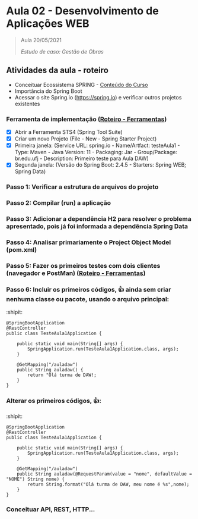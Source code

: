 # Aula 02 - Desenvolvimento de Aplicações WEB

> Aula 20/05/2021
> 
>  *Estudo de caso: Gestão de Obras*

## Atividades da aula - roteiro

- Conceituar Ecossistema SPRING - [Conteúdo do Curso](https://github.com/marcoswagner-commits/gestao_obras_aula_daw/tree/documentos/documentos/Conteúdo_Aula_DSW_Módulo_I.pdf)
- Importância do Spring Boot 
- Acessar o site Spring.io (https://spring.io) e verificar outros projetos existentes

### Ferramenta de implementação ([Roteiro - Ferramentas](https://github.com/marcoswagner-commits/gestao_obras_aula_daw/tree/main/README.md))

- [x] Abrir a Ferramenta STS4 (Spring Tool Suite)
- [x] Criar um novo Projeto (File - New - Spring Starter Project)
- [x] Primeira janela: 
(Service URL: spring.io -  Name/Artfact: testeAula1 - Type: Maven - Java Version: 11 - Packaging: Jar - Group/Package: br.edu.ufj - Description: Primeiro teste para Aula DAW)
- [x] Segunda janela: 
(Versão do Spring Boot: 2.4.5 - Starters: Spring WEB; Spring Data)

### Passo 1: Verificar a estrutura de arquivos do projeto

### Passo 2: Compilar (run) a aplicação 

### Passo 3: Adicionar a dependência H2 para resolver o problema apresentado, pois já foi informada a dependência Spring Data

### Passo 4: Analisar primariamente o Project Object Model (pom.xml)

### Passo 5: Fazer os primeiros testes com dois clientes (navegador e PostMan) ([Roteiro - Ferramentas](https://github.com/marcoswagner-commits/gestao_obras_aula_daw/tree/main/README.md))

### Passo 6: Incluir os primeiros códigos, :+1: ainda sem criar nenhuma classe ou pacote, usando o arquivo principal:

:shipit:
```
@SpringBootApplication
@RestController
public class TesteAula1Application {

	public static void main(String[] args) {
		SpringApplication.run(TesteAula1Application.class, args);
	}
	
	@GetMapping("/auladaw")
	public String auladaw() {
		return "Olá turma de DAW!;
	}
}
```
### Alterar os primeiros códigos, :+1::
:shipit:
```
@SpringBootApplication
@RestController
public class TesteAula1Application {

	public static void main(String[] args) {
		SpringApplication.run(TesteAula1Application.class, args);
	}
	
	@GetMapping("/auladaw")
	public String auladaw(@RequestParam(value = "nome", defaultValue = "NOME") String nome) {
		return String.format("Olá turma de DAW, meu nome é %s",nome);
	}
}
```

### Conceituar API, REST, HTTP...



